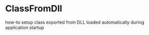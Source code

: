 # ClassFromDll
how-to setup class exported from DLL loaded automatically during application startup
